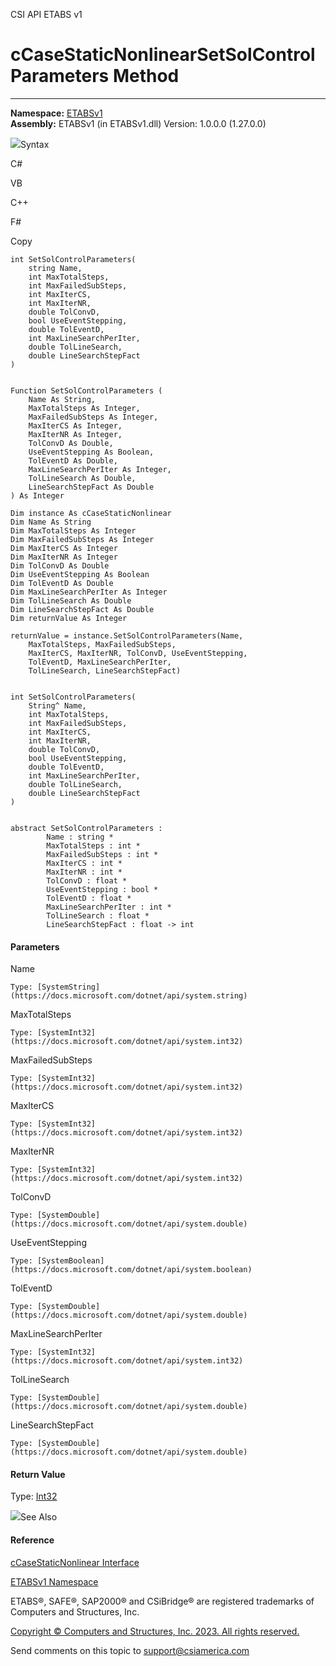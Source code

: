 ﻿

CSI API ETABS v1

# cCaseStaticNonlinearSetSolControlParameters Method  
  
---  
  
**Namespace:** [ETABSv1](2780f1b8-2033-5289-2298-1cdb2a7508d9.htm)  
**Assembly:** ETABSv1 (in ETABSv1.dll) Version: 1.0.0.0 (1.27.0.0)

![](../icons/SectionExpanded.png)Syntax

C#

VB

C++

F#

Copy

    
    
    int SetSolControlParameters(
    	string Name,
    	int MaxTotalSteps,
    	int MaxFailedSubSteps,
    	int MaxIterCS,
    	int MaxIterNR,
    	double TolConvD,
    	bool UseEventStepping,
    	double TolEventD,
    	int MaxLineSearchPerIter,
    	double TolLineSearch,
    	double LineSearchStepFact
    )
    
    
    Function SetSolControlParameters ( 
    	Name As String,
    	MaxTotalSteps As Integer,
    	MaxFailedSubSteps As Integer,
    	MaxIterCS As Integer,
    	MaxIterNR As Integer,
    	TolConvD As Double,
    	UseEventStepping As Boolean,
    	TolEventD As Double,
    	MaxLineSearchPerIter As Integer,
    	TolLineSearch As Double,
    	LineSearchStepFact As Double
    ) As Integer
    
    Dim instance As cCaseStaticNonlinear
    Dim Name As String
    Dim MaxTotalSteps As Integer
    Dim MaxFailedSubSteps As Integer
    Dim MaxIterCS As Integer
    Dim MaxIterNR As Integer
    Dim TolConvD As Double
    Dim UseEventStepping As Boolean
    Dim TolEventD As Double
    Dim MaxLineSearchPerIter As Integer
    Dim TolLineSearch As Double
    Dim LineSearchStepFact As Double
    Dim returnValue As Integer
    
    returnValue = instance.SetSolControlParameters(Name, 
    	MaxTotalSteps, MaxFailedSubSteps, 
    	MaxIterCS, MaxIterNR, TolConvD, UseEventStepping, 
    	TolEventD, MaxLineSearchPerIter, 
    	TolLineSearch, LineSearchStepFact)
    
    
    int SetSolControlParameters(
    	String^ Name, 
    	int MaxTotalSteps, 
    	int MaxFailedSubSteps, 
    	int MaxIterCS, 
    	int MaxIterNR, 
    	double TolConvD, 
    	bool UseEventStepping, 
    	double TolEventD, 
    	int MaxLineSearchPerIter, 
    	double TolLineSearch, 
    	double LineSearchStepFact
    )
    
    
    abstract SetSolControlParameters : 
            Name : string * 
            MaxTotalSteps : int * 
            MaxFailedSubSteps : int * 
            MaxIterCS : int * 
            MaxIterNR : int * 
            TolConvD : float * 
            UseEventStepping : bool * 
            TolEventD : float * 
            MaxLineSearchPerIter : int * 
            TolLineSearch : float * 
            LineSearchStepFact : float -> int 
    

#### Parameters

Name

    Type: [SystemString](https://docs.microsoft.com/dotnet/api/system.string)  

MaxTotalSteps

    Type: [SystemInt32](https://docs.microsoft.com/dotnet/api/system.int32)  

MaxFailedSubSteps

    Type: [SystemInt32](https://docs.microsoft.com/dotnet/api/system.int32)  

MaxIterCS

    Type: [SystemInt32](https://docs.microsoft.com/dotnet/api/system.int32)  

MaxIterNR

    Type: [SystemInt32](https://docs.microsoft.com/dotnet/api/system.int32)  

TolConvD

    Type: [SystemDouble](https://docs.microsoft.com/dotnet/api/system.double)  

UseEventStepping

    Type: [SystemBoolean](https://docs.microsoft.com/dotnet/api/system.boolean)  

TolEventD

    Type: [SystemDouble](https://docs.microsoft.com/dotnet/api/system.double)  

MaxLineSearchPerIter

    Type: [SystemInt32](https://docs.microsoft.com/dotnet/api/system.int32)  

TolLineSearch

    Type: [SystemDouble](https://docs.microsoft.com/dotnet/api/system.double)  

LineSearchStepFact

    Type: [SystemDouble](https://docs.microsoft.com/dotnet/api/system.double)  

#### Return Value

Type: [Int32](https://docs.microsoft.com/dotnet/api/system.int32)

![](../icons/SectionExpanded.png)See Also

#### Reference

[cCaseStaticNonlinear Interface](f9b065f8-b096-3a32-1e6d-bdc5420bb195.htm)

[ETABSv1 Namespace](2780f1b8-2033-5289-2298-1cdb2a7508d9.htm)

ETABS®, SAFE®, SAP2000® and CSiBridge® are registered trademarks of Computers
and Structures, Inc.  

[Copyright © Computers and Structures, Inc. 2023. All rights
reserved.](http://www.csiamerica.com)

Send comments on this topic to
[support@csiamerica.com](mailto:support%40csiamerica.com?Subject=CSI%20API%20ETABS%20v1)

